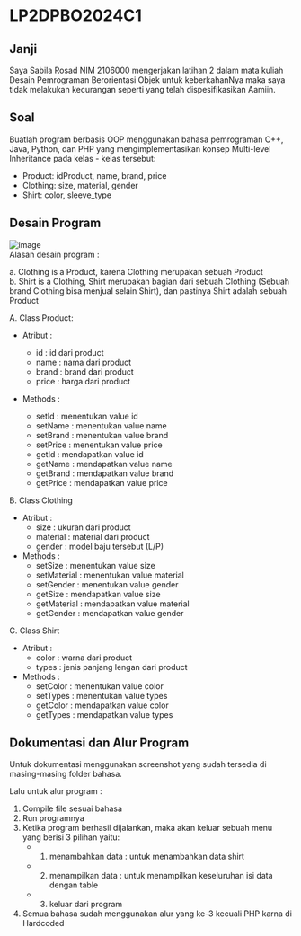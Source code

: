# LP2DPBO2024C1

## Janji

Saya Sabila Rosad NIM 2106000 mengerjakan latihan 2
dalam mata kuliah Desain Pemrograman Berorientasi Objek
untuk keberkahanNya maka saya tidak melakukan
kecurangan seperti yang telah dispesifikasikan
Aamiin.

## Soal

Buatlah program berbasis OOP menggunakan bahasa pemrograman C++, Java, Python, dan PHP yang mengimplementasikan konsep Multi-level Inheritance pada kelas - kelas tersebut:

- Product: idProduct, name, brand, price
- Clothing: size, material, gender
- Shirt: color, sleeve_type

## Desain Program

![image](https://cdn.discordapp.com/attachments/957671708058325032/1210253835378102292/image.png?ex=65e9e3b7&is=65d76eb7&hm=d2e69b5e3c687c97ee8ae2fe3405faf3c2960bb57515e7cdbbcb6bbc67277cb3&) <br>
Alasan desain program : <br>

a. Clothing is a Product, karena Clothing merupakan sebuah Product <br>
b. Shirt is a Clothing, Shirt merupakan bagian dari sebuah Clothing (Sebuah brand Clothing bisa menjual selain Shirt), dan pastinya Shirt adalah sebuah Product

A. Class Product:

- Atribut :

  - id : id dari product
  - name : nama dari product
  - brand : brand dari product
  - price : harga dari product

- Methods :
  - setId : menentukan value id
  - setName : menentukan value name
  - setBrand : menentukan value brand
  - setPrice : menentukan value price
  - getId : mendapatkan value id
  - getName : mendapatkan value name
  - getBrand : mendapatkan value brand
  - getPrice : mendapatkan value price

B. Class Clothing

- Atribut :
  - size : ukuran dari product
  - material : material dari product
  - gender : model baju tersebut (L/P)
- Methods :
  - setSize : menentukan value size
  - setMaterial : menentukan value material
  - setGender : menentukan value gender
  - getSize : mendapatkan value size
  - getMaterial : mendapatkan value material
  - getGender : mendapatkan value gender

C. Class Shirt

- Atribut :
  - color : warna dari product
  - types : jenis panjang lengan dari product
- Methods :
  - setColor : menentukan value color
  - setTypes : menentukan value types
  - getColor : mendapatkan value color
  - getTypes : mendapatkan value types

## Dokumentasi dan Alur Program

Untuk dokumentasi menggunakan screenshot yang sudah tersedia di masing-masing folder bahasa.

Lalu untuk alur program : <br>

1. Compile file sesuai bahasa
2. Run programnya
3. Ketika program berhasil dijalankan, maka akan keluar sebuah menu yang berisi 3 pilihan yaitu:
   - 1. menambahkan data : untuk menambahkan data shirt
   - 2. menampilkan data : untuk menampilkan keseluruhan isi data dengan table
   - 3. keluar dari program
4. Semua bahasa sudah menggunakan alur yang ke-3 kecuali PHP karna di Hardcoded
